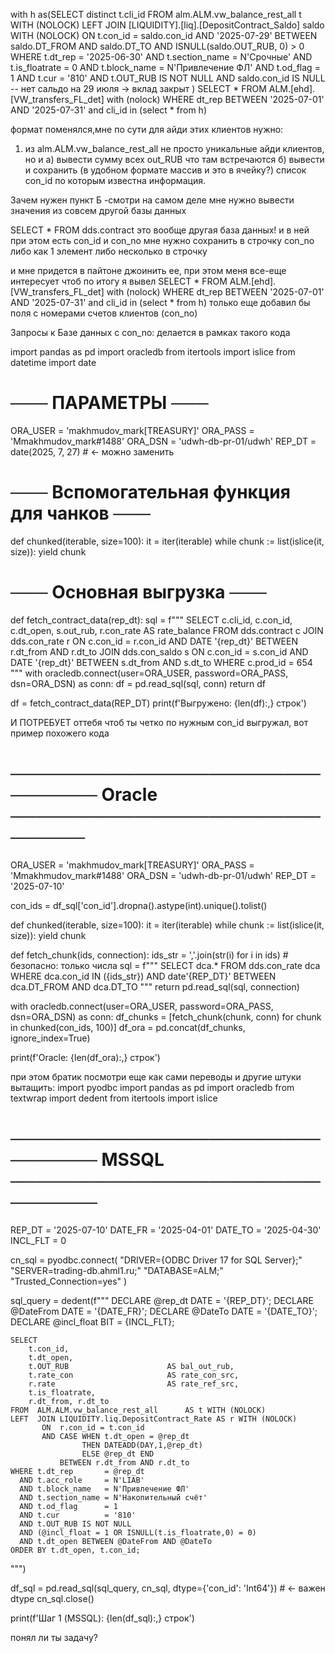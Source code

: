 with h as(SELECT distinct t.cli_id
FROM alm.ALM.vw_balance_rest_all t WITH (NOLOCK)
LEFT JOIN [LIQUIDITY].[liq].[DepositContract_Saldo] saldo WITH (NOLOCK)
       ON t.con_id = saldo.con_id
      AND '2025-07-29' BETWEEN saldo.DT_FROM AND saldo.DT_TO
      AND ISNULL(saldo.OUT_RUB, 0) > 0
WHERE t.dt_rep = '2025-06-30'
  AND t.section_name = N'Срочные'
  AND t.is_floatrate = 0
  AND t.block_name = N'Привлечение ФЛ'
  AND t.od_flag = 1
  AND t.cur = '810'
  AND t.OUT_RUB IS NOT NULL
  AND saldo.con_id IS NULL  -- нет сальдо на 29 июля → вклад закрыт
  )
  SELECT * FROM ALM.[ehd].[VW_transfers_FL_det] with (nolock)
   WHERE dt_rep BETWEEN '2025-07-01' AND '2025-07-31' and cli_id in (select * from h)

   формат поменялся,мне по сути для айди этих клиентов нужно:
   1) из alm.ALM.vw_balance_rest_all не просто уникальные айди клиентов, но и 
   а) вывести сумму всех out_RUB что там встречаются
   б) вывести и сохранить (в удобном формате массив и это в ячейку?) список con_id по которым известна информация.

Зачем нужен пункт Б -смотри на самом деле мне нужно вывести значения из совсем другой базы данных 

SELECT *
FROM dds.contract
это вообще другая база данных!
и в ней при этом есть con_id и con_no 
мне нужно сохранить в строчку con_no либо как 1 элемент либо несколько в строчку

и мне придется в пайтоне джоинить ее, при этом меня все-еще интересует чтоб по итогу я вывел   SELECT * FROM ALM.[ehd].[VW_transfers_FL_det] with (nolock)
   WHERE dt_rep BETWEEN '2025-07-01' AND '2025-07-31' and cli_id in (select * from h)
   только еще добавил бы поля с номерами счетов клиентов (con_no)

Запросы к Базе данных с con_no:
делается в рамках такого кода

import pandas as pd
import oracledb
from itertools import islice
from datetime import date

# ─── ПАРАМЕТРЫ ───
ORA_USER = 'makhmudov_mark[TREASURY]'
ORA_PASS = 'Mmakhmudov_mark#1488'
ORA_DSN  = 'udwh-db-pr-01/udwh'
REP_DT   = date(2025, 7, 27)  # ← можно заменить

# ─── Вспомогательная функция для чанков ───
def chunked(iterable, size=100):
    it = iter(iterable)
    while chunk := list(islice(it, size)):
        yield chunk

# ─── Основная выгрузка ───
def fetch_contract_data(rep_dt):
    sql = f"""
        SELECT 
            c.cli_id,
            c.con_id,
            c.dt_open,
            s.out_rub,
            r.con_rate AS rate_balance
        FROM dds.contract c
        JOIN dds.con_rate r
            ON c.con_id = r.con_id AND DATE '{rep_dt}' BETWEEN r.dt_from AND r.dt_to
        JOIN dds.con_saldo s
            ON c.con_id = s.con_id AND DATE '{rep_dt}' BETWEEN s.dt_from AND s.dt_to
        WHERE c.prod_id = 654
    """
    with oracledb.connect(user=ORA_USER, password=ORA_PASS, dsn=ORA_DSN) as conn:
        df = pd.read_sql(sql, conn)
    return df

df = fetch_contract_data(REP_DT)
print(f'Выгружено: {len(df):,} строк')

И ПОТРЕБУЕТ оттебя чтоб ты четко по нужным con_id выгружал, вот пример похожего кода
# ──────────────────────────────── Oracle ───────────────────────────────
ORA_USER = 'makhmudov_mark[TREASURY]'
ORA_PASS = 'Mmakhmudov_mark#1488'
ORA_DSN  = 'udwh-db-pr-01/udwh'
REP_DT   = '2025-07-10'

con_ids = df_sql['con_id'].dropna().astype(int).unique().tolist()

def chunked(iterable, size=100):
    it = iter(iterable)
    while chunk := list(islice(it, size)):
        yield chunk

def fetch_chunk(ids, connection):
    ids_str = ','.join(str(i) for i in ids)               # безопасно: только числа
    sql = f"""
        SELECT dca.*
        FROM   dds.con_rate dca
        WHERE  dca.con_id IN ({ids_str})
          AND  date'{REP_DT}'
               BETWEEN dca.DT_FROM AND dca.DT_TO
    """
    return pd.read_sql(sql, connection)

with oracledb.connect(user=ORA_USER, password=ORA_PASS, dsn=ORA_DSN) as conn:
    df_chunks = [fetch_chunk(chunk, conn) for chunk in chunked(con_ids, 100)]
    df_ora = pd.concat(df_chunks, ignore_index=True)

print(f'Oracle: {len(df_ora):,} строк')



при этом братик посмотри еще как сами переводы и другие штуки вытащить:
import pyodbc
import pandas as pd
import oracledb
from textwrap import dedent
from itertools import islice

# ──────────────────────────────── MSSQL ────────────────────────────────
REP_DT   = '2025-07-10'
DATE_FR  = '2025-04-01'
DATE_TO  = '2025-04-30'
INCL_FLT = 0

cn_sql = pyodbc.connect(
    "DRIVER={ODBC Driver 17 for SQL Server};"
    "SERVER=trading-db.ahml1.ru;"
    "DATABASE=ALM;"
    "Trusted_Connection=yes"
)

sql_query = dedent(f"""
    DECLARE @rep_dt   DATE = '{REP_DT}';
    DECLARE @DateFrom DATE = '{DATE_FR}';
    DECLARE @DateTo   DATE = '{DATE_TO}';
    DECLARE @incl_float BIT = {INCL_FLT};

    SELECT
        t.con_id,
        t.dt_open,
        t.OUT_RUB                      AS bal_out_rub,
        t.rate_con                     AS rate_con_src,
        r.rate                         AS rate_ref_src,
        t.is_floatrate,
        r.dt_from, r.dt_to
    FROM  ALM.ALM.vw_balance_rest_all      AS t WITH (NOLOCK)
    LEFT  JOIN LIQUIDITY.liq.DepositContract_Rate AS r WITH (NOLOCK)
           ON  r.con_id = t.con_id
           AND CASE WHEN t.dt_open = @rep_dt
                    THEN DATEADD(DAY,1,@rep_dt)
                    ELSE @rep_dt END
               BETWEEN r.dt_from AND r.dt_to
    WHERE t.dt_rep       = @rep_dt
      AND t.acc_role     = N'LIAB'
      AND t.block_name   = N'Привлечение ФЛ'
      AND t.section_name = N'Накопительный счёт'
      AND t.od_flag      = 1
      AND t.cur          = '810'
      AND t.OUT_RUB IS NOT NULL
      AND (@incl_float = 1 OR ISNULL(t.is_floatrate,0) = 0)
      AND t.dt_open BETWEEN @DateFrom AND @DateTo
    ORDER BY t.dt_open, t.con_id;
""")

df_sql = pd.read_sql(sql_query, cn_sql, dtype={'con_id': 'Int64'})  # ← важен dtype
cn_sql.close()

print(f'Шаг 1 (MSSQL): {len(df_sql):,} строк')


понял ли ты задачу?
